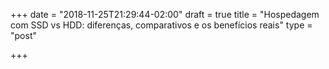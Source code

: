 +++
date = "2018-11-25T21:29:44-02:00"
draft = true
title = "Hospedagem com SSD vs HDD: diferenças, comparativos e os benefícios reais"
type = "post"

+++
